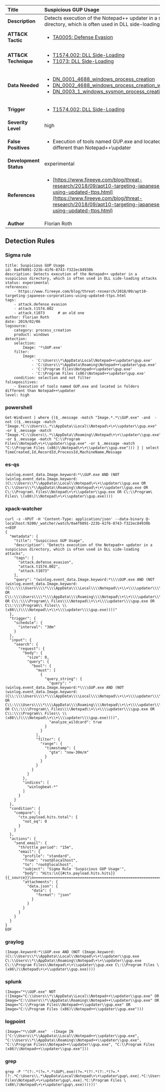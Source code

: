 | Title                    | Suspicious GUP Usage       |
|:-------------------------|:------------------|
| **Description**          | Detects execution of the Notepad++ updater in a suspicious directory, which is often used in DLL side-loading attacks |
| **ATT&amp;CK Tactic**    |  <ul><li>[TA0005: Defense Evasion](https://attack.mitre.org/tactics/TA0005)</li></ul>  |
| **ATT&amp;CK Technique** | <ul><li>[T1574.002: DLL Side-Loading](https://attack.mitre.org/techniques/T1574/002)</li><li>[T1073: DLL Side-Loading](https://attack.mitre.org/techniques/T1073)</li></ul>  |
| **Data Needed**          | <ul><li>[DN_0001_4688_windows_process_creation](../Data_Needed/DN_0001_4688_windows_process_creation.md)</li><li>[DN_0002_4688_windows_process_creation_with_commandline](../Data_Needed/DN_0002_4688_windows_process_creation_with_commandline.md)</li><li>[DN_0003_1_windows_sysmon_process_creation](../Data_Needed/DN_0003_1_windows_sysmon_process_creation.md)</li></ul>  |
| **Trigger**              | <ul><li>[T1574.002: DLL Side-Loading](../Triggers/T1574.002.md)</li></ul>  |
| **Severity Level**       | high |
| **False Positives**      | <ul><li>Execution of tools named GUP.exe and located in folders different than Notepad++\updater</li></ul>  |
| **Development Status**   | experimental |
| **References**           | <ul><li>[https://www.fireeye.com/blog/threat-research/2018/09/apt10-targeting-japanese-corporations-using-updated-ttps.html](https://www.fireeye.com/blog/threat-research/2018/09/apt10-targeting-japanese-corporations-using-updated-ttps.html)</li></ul>  |
| **Author**               | Florian Roth |


## Detection Rules

### Sigma rule

```
title: Suspicious GUP Usage
id: 0a4f6091-223b-41f6-8743-f322ec84930b
description: Detects execution of the Notepad++ updater in a suspicious directory, which is often used in DLL side-loading attacks
status: experimental
references:
    - https://www.fireeye.com/blog/threat-research/2018/09/apt10-targeting-japanese-corporations-using-updated-ttps.html
tags:
    - attack.defense_evasion
    - attack.t1574.002
    - attack.t1073      # an old one
author: Florian Roth
date: 2019/02/06
logsource:
    category: process_creation
    product: windows
detection:
    selection:
        Image: '*\GUP.exe'
    filter:
        Image:
            - 'C:\Users\\*\AppData\Local\Notepad++\updater\gup.exe'
            - 'C:\Users\\*\AppData\Roaming\Notepad++\updater\gup.exe'
            - 'C:\Program Files\Notepad++\updater\gup.exe'
            - 'C:\Program Files (x86)\Notepad++\updater\gup.exe'
    condition: selection and not filter
falsepositives:
    - Execution of tools named GUP.exe and located in folders different than Notepad++\updater
level: high

```





### powershell
    
```
Get-WinEvent | where {($_.message -match "Image.*.*\\GUP.exe" -and  -not (($_.message -match "Image.*C:\\Users\\.*\\AppData\\Local\\Notepad\+\+\\updater\\gup.exe" -or $_.message -match "Image.*C:\\Users\\.*\\AppData\\Roaming\\Notepad\+\+\\updater\\gup.exe" -or $_.message -match "C:\\Program Files\\Notepad\+\+\\updater\\gup.exe" -or $_.message -match "C:\\Program Files (x86)\\Notepad\+\+\\updater\\gup.exe"))) } | select TimeCreated,Id,RecordId,ProcessId,MachineName,Message
```


### es-qs
    
```
(winlog.event_data.Image.keyword:*\\GUP.exe AND (NOT (winlog.event_data.Image.keyword:(C\:\\Users\\*\\AppData\\Local\\Notepad\+\+\\updater\\gup.exe OR C\:\\Users\\*\\AppData\\Roaming\\Notepad\+\+\\updater\\gup.exe OR C\:\\Program\ Files\\Notepad\+\+\\updater\\gup.exe OR C\:\\Program\ Files\ \(x86\)\\Notepad\+\+\\updater\\gup.exe))))
```


### xpack-watcher
    
```
curl -s -XPUT -H 'Content-Type: application/json' --data-binary @- localhost:9200/_watcher/watch/0a4f6091-223b-41f6-8743-f322ec84930b <<EOF
{
  "metadata": {
    "title": "Suspicious GUP Usage",
    "description": "Detects execution of the Notepad++ updater in a suspicious directory, which is often used in DLL side-loading attacks",
    "tags": [
      "attack.defense_evasion",
      "attack.t1574.002",
      "attack.t1073"
    ],
    "query": "(winlog.event_data.Image.keyword:*\\\\GUP.exe AND (NOT (winlog.event_data.Image.keyword:(C\\:\\\\Users\\\\*\\\\AppData\\\\Local\\\\Notepad\\+\\+\\\\updater\\\\gup.exe OR C\\:\\\\Users\\\\*\\\\AppData\\\\Roaming\\\\Notepad\\+\\+\\\\updater\\\\gup.exe OR C\\:\\\\Program\\ Files\\\\Notepad\\+\\+\\\\updater\\\\gup.exe OR C\\:\\\\Program\\ Files\\ \\(x86\\)\\\\Notepad\\+\\+\\\\updater\\\\gup.exe))))"
  },
  "trigger": {
    "schedule": {
      "interval": "30m"
    }
  },
  "input": {
    "search": {
      "request": {
        "body": {
          "size": 0,
          "query": {
            "bool": {
              "must": [
                {
                  "query_string": {
                    "query": "(winlog.event_data.Image.keyword:*\\\\GUP.exe AND (NOT (winlog.event_data.Image.keyword:(C\\:\\\\Users\\\\*\\\\AppData\\\\Local\\\\Notepad\\+\\+\\\\updater\\\\gup.exe OR C\\:\\\\Users\\\\*\\\\AppData\\\\Roaming\\\\Notepad\\+\\+\\\\updater\\\\gup.exe OR C\\:\\\\Program\\ Files\\\\Notepad\\+\\+\\\\updater\\\\gup.exe OR C\\:\\\\Program\\ Files\\ \\(x86\\)\\\\Notepad\\+\\+\\\\updater\\\\gup.exe))))",
                    "analyze_wildcard": true
                  }
                }
              ],
              "filter": {
                "range": {
                  "timestamp": {
                    "gte": "now-30m/m"
                  }
                }
              }
            }
          }
        },
        "indices": [
          "winlogbeat-*"
        ]
      }
    }
  },
  "condition": {
    "compare": {
      "ctx.payload.hits.total": {
        "not_eq": 0
      }
    }
  },
  "actions": {
    "send_email": {
      "throttle_period": "15m",
      "email": {
        "profile": "standard",
        "from": "root@localhost",
        "to": "root@localhost",
        "subject": "Sigma Rule 'Suspicious GUP Usage'",
        "body": "Hits:\n{{#ctx.payload.hits.hits}}{{_source}}\n================================================================================\n{{/ctx.payload.hits.hits}}",
        "attachments": {
          "data.json": {
            "data": {
              "format": "json"
            }
          }
        }
      }
    }
  }
}
EOF

```


### graylog
    
```
(Image.keyword:*\\GUP.exe AND (NOT (Image.keyword:(C\:\\Users\\*\\AppData\\Local\\Notepad\+\+\\updater\\gup.exe C\:\\Users\\*\\AppData\\Roaming\\Notepad\+\+\\updater\\gup.exe C\:\\Program Files\\Notepad\+\+\\updater\\gup.exe C\:\\Program Files \(x86\)\\Notepad\+\+\\updater\\gup.exe))))
```


### splunk
    
```
(Image="*\\GUP.exe" NOT ((Image="C:\\Users\\*\\AppData\\Local\\Notepad++\\updater\\gup.exe" OR Image="C:\\Users\\*\\AppData\\Roaming\\Notepad++\\updater\\gup.exe" OR Image="C:\\Program Files\\Notepad++\\updater\\gup.exe" OR Image="C:\\Program Files (x86)\\Notepad++\\updater\\gup.exe")))
```


### logpoint
    
```
(Image="*\\GUP.exe"  -(Image IN ["C:\\Users\\*\\AppData\\Local\\Notepad++\\updater\\gup.exe", "C:\\Users\\*\\AppData\\Roaming\\Notepad++\\updater\\gup.exe", "C:\\Program Files\\Notepad++\\updater\\gup.exe", "C:\\Program Files (x86)\\Notepad++\\updater\\gup.exe"]))
```


### grep
    
```
grep -P '^(?:.*(?=.*.*\GUP\.exe)(?=.*(?!.*(?:.*(?=.*(?:.*C:\Users\\.*\AppData\Local\Notepad\+\+\updater\gup\.exe|.*C:\Users\\.*\AppData\Roaming\Notepad\+\+\updater\gup\.exe|.*C:\Program Files\Notepad\+\+\updater\gup\.exe|.*C:\Program Files \(x86\)\Notepad\+\+\updater\gup\.exe))))))'
```



